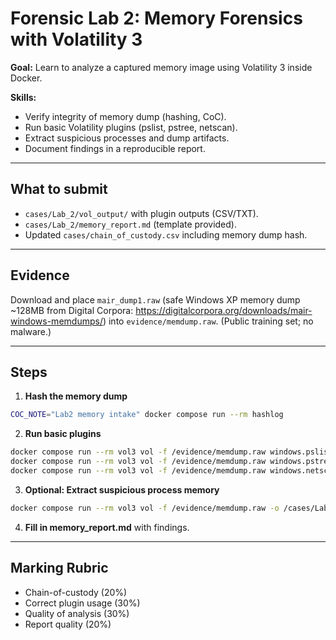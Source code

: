 # Forensic Lab 2: Memory Forensics with Volatility 3

**Goal:** Learn to analyze a captured memory image using Volatility 3 inside Docker.

**Skills:**  
- Verify integrity of memory dump (hashing, CoC).  
- Run basic Volatility plugins (pslist, pstree, netscan).  
- Extract suspicious processes and dump artifacts.  
- Document findings in a reproducible report.

---

## What to submit
- `cases/Lab_2/vol_output/` with plugin outputs (CSV/TXT).  
- `cases/Lab_2/memory_report.md` (template provided).  
- Updated `cases/chain_of_custody.csv` including memory dump hash.

---

## Evidence
Download and place `mair_dump1.raw` (safe Windows XP memory dump ~128MB from Digital Corpora: https://digitalcorpora.org/downloads/mair-windows-memdumps/) into `evidence/memdump.raw`. (Public training set; no malware.)

---

## Steps
1. **Hash the memory dump**
```bash
COC_NOTE="Lab2 memory intake" docker compose run --rm hashlog
```

2. **Run basic plugins**
```bash
docker compose run --rm vol3 vol -f /evidence/memdump.raw windows.pslist.PsList > cases/Lab_2/vol_output/pslist.txt
docker compose run --rm vol3 vol -f /evidence/memdump.raw windows.pstree.PsTree > cases/Lab_2/vol_output/pstree.txt
docker compose run --rm vol3 vol -f /evidence/memdump.raw windows.netscan.NetScan > cases/Lab_2/vol_output/netscan.txt
```

3. **Optional: Extract suspicious process memory**
```bash
docker compose run --rm vol3 vol -f /evidence/memdump.raw -o /cases/Lab_2/vol_output windows.memmap.Memmap --pid <pid>
```

4. **Fill in memory_report.md** with findings.

---

## Marking Rubric
- Chain-of-custody (20%)  
- Correct plugin usage (30%)  
- Quality of analysis (30%)  
- Report quality (20%)
